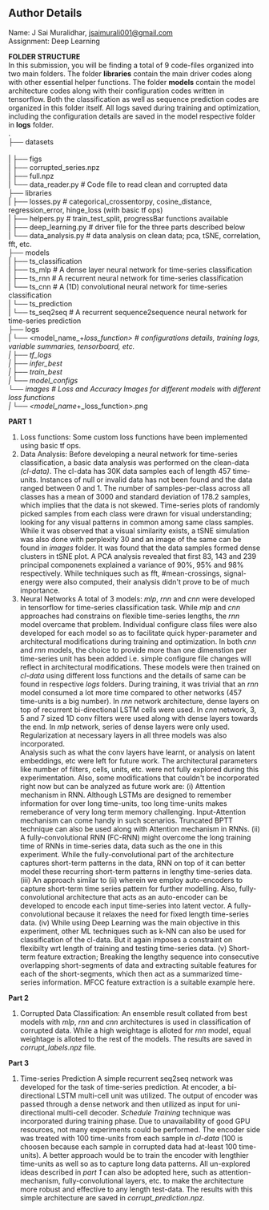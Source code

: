 ## Author Details
Name: J Sai Muralidhar, jsaimurali001@gmail.com </br>
Assignment: Deep Learning </br>

**FOLDER STRUCTURE** </br>
In this submission, you will be finding a total of 9 code-files organized into two main folders. The folder **libraries** contain the main driver codes along with other essential helper functions. The folder **models** contain the model architecture codes along with their configuration codes written in tensorflow. Both the classification as well as sequence prediction codes are organized in this folder itself. All logs saved during training and optimization, including the configuration details are saved in the model respective folder in **logs** folder. </br>
. </br>
├── datasets </br>                            
|   ├── figs </br>
|   ├── corrupted_series.npz </br>
|   ├── full.npz </br>
|   └── data_reader.py                # Code file to read clean and corrupted data  </br>
├── libraries </br>
|   ├── losses.py                    # categorical_crossentorpy, cosine_distance, regression_error, hinge_loss (with basic tf ops) </br>
|   ├── helpers.py                    # train_test_split, progressBar functions available </br>
|   ├── deep_learning.py              # driver file for the three parts described below </br>
|   └── data_analysis.py              # data analysis on clean data; pca, tSNE, correlation, fft, etc. </br>
├── models </br>
|   ├── ts_classification </br>
|       ├── ts_mlp                    # A dense layer neural network for time-series classification </br>
|       ├── ts_rnn                    # A recurrent neural network for time-series classification </br>
|       └── ts_cnn                    # A (1D) convolutional neural network for time-series classification </br>
|   └── ts_prediction </br>
|       └── ts_seq2seq                # A recurrent sequence2sequence neural network for time-series prediction </br>
├── logs </br>
|   └── <model_name_+_loss_function>  # configurations details, training logs, variable summaries, tensorboard, etc. </br>
|       ├── tf_logs </br>
|       ├── infer_best </br>
|       ├── train_best </br>
|       └── model_configs </br>
└── images                            # Loss and Accuracy Images for different models with different loss functions </br>
|   └── <model_name_+_loss_function>.png </br>

**PART 1** 
1. Loss functions:
Some custom loss functions have been implemented using basic tf ops.
2. Data Analysis:
Before developing a neural network for time-series classification, a basic data analysis was performed on the clean-data *(cl-data)*. The cl-data has 30K data samples each of length 457 time-units. Instances of null or invalid data has not been found and the data ranged between 0 and 1. The number of samples-per-class across all classes has a mean of 3000 and standard deviation of 178.2 samples, which implies that the data is not skewed. Time-series plots of randomly picked samples from each class were drawn for visual understanding; looking for any visual patterns in common among same class samples. While it was observed that a visual similarity exists, a tSNE simulation was also done with perplexity 30 and an image of the same can be found in *images* folder. It was found that the data samples formed dense clusters in tSNE plot. A PCA analysis revealed that first 83, 143 and 239 principal componenets explained a variance of 90%, 95% and 98% respectively. While techniques such as fft, #mean-crossings, signal-energy were also computed, their analysis didn't prove to be of much importance. 
3. Neural Networks
A total of 3 models: *mlp*, *rnn* and *cnn* were developed in tensorflow for time-series classification task. While *mlp* and *cnn* approaches had constrains on flexible time-series lengths, the *rnn* model overcame that problem. Individual configure class files were also developed for each model so as to facilitate quick hyper-parameter and architectural modifications during training and optimization. In both *cnn* and *rnn* models, the choice to provide more than one dimenstion per time-series unit has been added i.e. simple configure file changes will reflect in architectural modifications. These models were then trained on *cl-data* using different loss functions and the details of same can be found in respective *logs* folders. 
During training, it was trivial that an *rnn* model consumed a lot more time compared to other networks (457 time-units is a big number). In *rnn* network architecture, dense layers on top of recurrent bi-directional LSTM cells were used. In *cnn* network, 3, 5 and 7 sized 1D conv filters were used along with dense layers towards the end. In *mlp* network, series of dense layers were only used. Regularization at necessary layers in all three models was also incorporated.   
Analysis such as what the conv layers have learnt, or analysis on latent embeddings, etc were left for future work. The architectural parameters like number of filters, cells, units, etc. were not fully explored during this experimentation. Also, some modifications that couldn't be incorporated right now but can be analyzed as future work are:
    (i) Attention mechanism in RNN. Although LSTMs are designed to remember information for over long time-units, too long time-units makes remeberance of very long term memory challenging. Input-Attention mechanism can come handy in such scenarios. Truncated BPTT technique can also be used along with Attention mechanism in RNNs.
    (ii) A fully-convolutional RNN (FC-RNN) might overcome the long training time of RNNs in time-series data, data such as the one in this experiment. While the fully-convolutional part of the architecture captures short-term patterns in the data, RNN on top of it can better model these recurring short-term patterns in lengthy time-series data.
    (iii) An approach similar to (ii) wherein we employ auto-encoders to capture short-term time series pattern for further modelling. Also, fully-convolutional architecture that acts as an auto-encoder can be developed to encode each input time-series into latent vector. A fully-convolutional because it relaxes the need for fixed length time-series data.
    (iv) While using Deep Learning was the main objective in this experiment, other ML techniques such as k-NN can also be used for classification of the cl-data. But it again imposes a constraint on flexibilty wrt length of training and testing time-series data.
    (v) Short-term feature extraction; Breaking the lengthy sequence into consecutive overlapping short-segments of data and extracting suitable features for each of the short-segments, which then act as a summarized time-series information. MFCC feature extraction is a suitable example here.
    
**Part 2**
1. Corrupted Data Classification:
An ensemble result collated from best models with *mlp*, *rnn* and *cnn* architectures is used in classification of corrupted data. While a high weightage is alloted for *rnn* model, equal weightage is alloted to the rest of the models. The results are saved in *corrupt_labels.npz* file.

**Part 3**
1. Time-series Prediction
A simple recurrent seq2seq network was developed for the task of time-series prediction. At encoder, a bi-directional LSTM multi-cell unit was utilized. The output of encoder was passed through a dense network and then utilized as input for uni-directional multi-cell decoder. *Schedule Training* technique was incorporated during training phase. Due to unavailability of good GPU resources, not many experiments could be performed. The encoder side was treated with 100 time-units from each sample in *cl-data* (100 is choosen because each sample in corrupted data had at-least 100 time-units). A better approach would be to train the encoder with lengthier time-units as well so as to capture long data patterns. All un-explored ideas described in *part 1* can also be adopted here, such as attention-mechanism, fully-convolutional layers, etc. to make the architecture more robust and effective to any length test-data.
The results with this simple architecture are saved in *corrupt_prediction.npz*.
